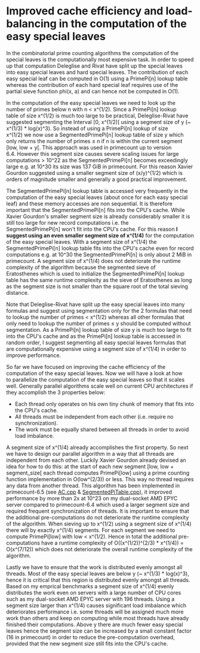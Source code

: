 # Improved cache efficiency and load-balancing in the computation of the easy special leaves

In the combinatorial prime counting algorithms the computation of the special leaves is the computationally most expensive task.
In order to speed up that computation Deleglise and Rivat have split up the special leaves into easy special leaves and hard
special leaves. The contribution of each easy special leaf can be computed in O(1) using a PrimePi[n] lookup table whereas the
contribution of each hard special leaf requires use of the partial sieve function phi(x, a) and can hence not be computed in O(1).

In the computation of the easy special leaves we need to look up the number of primes below n with n < x^(1/2). Since a
PrimePi[n] lookup table of size x^(1/2) is much too large to be practical, Deleglise-Rivat have suggested segmenting the Interval
[0, x^(1/2)[ using a segment size of y (~ x^(1/3) * log(x)^3). So instead of using a PrimePi[n] lookup of size x^(1/2) we now use
a SegmentedPrimePi[n] lookup table of size y which only returns the number of primes ≤ n if n is within the current segment
[low, low + y[. This approach was used in primecount up to version 6.4. However this segment size causes severe scaling issues
for large computations > 10^22 as the SegmentedPrimePi[n] becomes exceedingly large e.g. at 10^30 its size was 137 GiB in
primecount. For this reason Xavier Gourdon suggested using a smaller segment size of (x/y)^(1/2) which is orders of magnitude
smaller and generally a good practical improvement.

The SegmentedPrimePi[n] lookup table is accessed very frequently in the computation of the easy special leaves (about once for each
easy special leaf) and these memory accesses are non sequential. It is therefore important that the SegmentedPrimePi[n] fits into
the CPU's cache. While Xavier Gourdon's smaller segment size is already considerably smaller it is still too large for new record
computations i.e. the SegmentedPrimePi[n] won't fit into the CPU's cache. For this reason **I suggest using an even smaller segment
size of x^(1/4)** for the computation of the easy special leaves. With a segment size of x^(1/4) the SegmentedPrimePi[n] lookup table fits
into the CPU's cache even for record computations e.g. at 10^30 the SegmentedPrimePi[n] is only about 2 MiB in primecount. A segment
size of x^(1/4) does not deteriorate the runtime complexity of the algorithm because the segmented sieve of Eratosthenes which is
used to initialize the SegmentedPrimePi[n] lookup table has the same runtime complexity as the sieve of Eratosthenes as long as
the segment size is not smaller than the square root of the total sieving distance.

Note that Deleglise-Rivat have split up the easy special leaves into many formulas and suggest using segmentation only for the 2
formulas that need to lookup the number of primes < x^(1/2) whereas all other formulas that only need to lookup the number of
primes ≤ y should be computed without segmentation. As a PrimePi[n] lookup table of size y is much too large to fit into the CPU's
cache and as the PrimePi[n] lookup table is accessed in random order, I suggest segmenting all easy special leaves formulas that
are computationally expensive using a segment size of x^(1/4) in order to improve performance.

So far we have focused on improving the cache efficiency of the computation of the easy special leaves. Now we will have a look at
how to parallelize the computation of the easy special leaves so that it scales well. Generally parallel algorithms scale well on
current CPU architectures if they accomplish the 3 properties below:

* Each thread only operates on his own tiny chunk of memory that fits into the CPU's cache.
* All threads must be independent from each other (i.e. require no synchronization).
* The work must be equally shared between all threads in order to avoid load imbalance. 

A segment size of x^(1/4) already accomplishes the first property. So next we have to design our parallel algorithm in a way that
all threads are independent from each other. Luckily Xavier Gourdon already devised an idea for how to do this: at the start of
each new segment [low, low + segment_size[ each thread computes PrimePi[low] using a prime counting function implementation in
O(low^(2/3)) or less. This way no thread requires any data from another thread. This algorithm has been implemented in
primecount-6.5 (see [AC.cpp](https://github.com/kimwalisch/primecount/blob/master/src/gourdon/AC.cpp) &
[SegmentedPiTable.cpp](https://github.com/kimwalisch/primecount/blob/master/src/gourdon/SegmentedPiTable.cpp)), it improved performance
by more than 2x at 10^23 on my dual-socket AMD EPYC server compared to primecount-6.4 which used a larger segment size and
required frequent synchronization of threads. It is important to ensure that the additional pre-computations do not deteriorate
the runtime complexity of the algorithm. When sieving up to x^(1/2) using a segment size of x^(1/4) there will by exactly x^(1/4)
segments. For each segment we need to compute PrimePi[low] with low < x^(1/2). Hence in total the additional pre-computations
have a runtime complexity of O((x^(1/2))^(2/3) * x^(1/4)) = O(x^(7/12)) which does not deteriorate the overall runtime complexity
of the algorithm.

Lastly we have to ensure that the work is distributed evenly amongst all threads. Most of the easy special leaves are below y
(~ x^(1/3) * log(x)^3), hence it is critical that this region is distributed evenly amongst all threads. Based on my emprical
benchmarks a segment size of x^(1/4) evenly distributes the work even on servers with a large number of CPU cores such as my
dual-socket AMD EPYC server with 196 threads. Using a segment size larger than x^(1/4) causes significant load imbalance
which deteriorates performance i.e. some threads will be assigned much more work than others and keep on computing while most
threads have already finished their computations. Above y there are much fewer easy special leaves hence the segment size can be
increased by a small constant factor (16 in primecount) in order to reduce the pre-computation overhead, provided that the new
segment size still fits into the CPU's cache.
